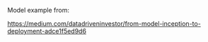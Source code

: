 Model example from:

https://medium.com/datadriveninvestor/from-model-inception-to-deployment-adce1f5ed9d6

